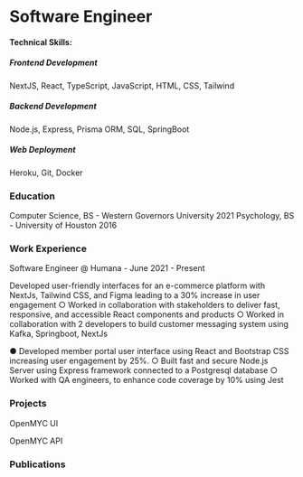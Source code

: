 # Software Engineer

#### Technical Skills:

##### Frontend Development

NextJS, React, TypeScript, JavaScript, HTML, CSS, Tailwind

##### Backend Development

Node.js, Express, Prisma ORM, SQL, SpringBoot

##### Web Deployment

Heroku, Git, Docker

### Education

Computer Science, BS - Western Governors University 2021
Psychology, BS - University of Houston 2016

### Work Experience

Software Engineer @ Humana - June 2021 - Present

Developed user-friendly interfaces for an e-commerce platform with NextJs, Tailwind
CSS, and Figma leading to a 30% increase in user engagement
○ Worked in collaboration with stakeholders to deliver fast, responsive, and
accessible React components and products
○ Worked in collaboration with 2 developers to build customer messaging system
using Kafka, Springboot, NextJs

● Developed member portal user interface using React and Bootstrap CSS increasing user
engagement by 25%.
○ Built fast and secure Node.js Server using Express framework connected to a
Postgresql database
○ Worked with QA engineers, to enhance code coverage by 10% using Jest

### Projects

OpenMYC UI

OpenMYC API

### Publications
